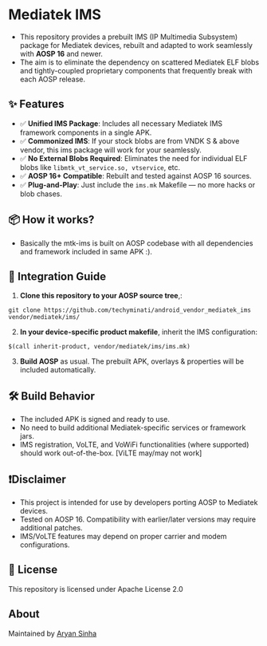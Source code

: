 # Mediatek IMS

* This repository provides a prebuilt IMS (IP Multimedia Subsystem) package for Mediatek devices, rebuilt and adapted to work seamlessly with **AOSP 16** and newer.
* The aim is to eliminate the dependency on scattered Mediatek ELF blobs and tightly-coupled proprietary components that frequently break with each AOSP release.

## ✨ Features

- ✅ **Unified IMS Package**: Includes all necessary Mediatek IMS framework components in a single APK.
- ✅ **Commonized IMS**: If your stock blobs are from VNDK S & above vendor, this ims package will work for your seamlessly.
- ✅ **No External Blobs Required**: Eliminates the need for individual ELF blobs like `libmtk_vt_service.so, vtservice`, etc.
- ✅ **AOSP 16+ Compatible**: Rebuilt and tested against AOSP 16 sources.
- ✅ **Plug-and-Play**: Just include the `ims.mk` Makefile — no more hacks or blob chases.

## 📦 How it works?

* Basically the mtk-ims is built on AOSP codebase with all dependencies and framework included in same APK :).

## 🚀 Integration Guide

1. **Clone this repository to your AOSP source tree**,:

```
git clone https://github.com/techyminati/android_vendor_mediatek_ims vendor/mediatek/ims/
```

2. **In your device-specific product makefile**, inherit the IMS configuration:

```
$(call inherit-product, vendor/mediatek/ims/ims.mk)
```

3. **Build AOSP** as usual. The prebuilt APK, overlays & properties will be included automatically.

## 🛠️ Build Behavior

* The included APK is signed and ready to use.
* No need to build additional Mediatek-specific services or framework jars.
* IMS registration, VoLTE, and VoWiFi functionalities (where supported) should work out-of-the-box. [ViLTE may/may not work]

## ❗Disclaimer

* This project is intended for use by developers porting AOSP to Mediatek devices.
* Tested on AOSP 16. Compatibility with earlier/later versions may require additional patches.
* IMS/VoLTE features may depend on proper carrier and modem configurations.

## 📄 License

This repository is licensed under Apache License 2.0

## About
Maintained by [Aryan Sinha](https://github.com/techyminati)
